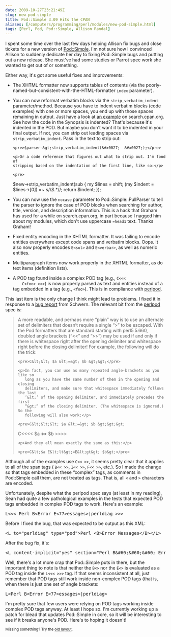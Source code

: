 ```yaml
--- 
date: 2009-10-27T23:21:49Z
slug: new-pod-simple
title: Pod::Simple 3.09 Hits the CPAN
aliases: [/computers/programming/perl/modules/new-pod-simple.html]
tags: [Perl, Pod, Pod::Simple, Allison Randal]
---
```


<p>I spent some time over the last few days helping Allison fix bugs and close
tickets for a new version of
<a href="http://search.cpan.org/perldoc?Pod::Simple" title="Pod::Simple on CPAN">Pod::Simple</a>. I'm not sure how I convinced Allison to suddenly
dedicate her day to fixing Pod::Simple bugs and putting out a new release. She
must've had some studies or Parrot spec work she wanted to get out of or
something.</p>

<p>Either way, it's got some useful fixes and improvements:</p>

<ul>
  <li><p>The XHTML formatter now supports tables of contents (via the
  poorly-named-but-consistent-with-the-HTML-formatter <code>index</code>
  parameter).</p></li>

  <li>
    <p>You can now reformat verbatim blocks via the
    <code>strip_verbatim_indent</code> parameter/method. Because you have to
    indent verbatim blocks (code examples) with one or more spaces, you end up
    with those spaces remaining in output. Just have a look at
    <a href="http://search.cpan.org/perldoc?DBIx::Connector" title="DBix::Connector">an example</a> on search.cpan.org. See how the
    code in the Synopsis is indented? That's because it's indented in the POD.
    But maybe you don't want it to be indented in your final output. If not, you can 
    strip out leading spaces via <code>strip_verbatim_indent</code>. Pass in
    the text to strip out:</p>

    <pre>$parser-&gt;strip_verbatim_indent(&#x0027;  &#x0027;);</pre>

    <p>Or a code reference that figures out what to strip out. I'm fond of
    stripping based on the indentation of the first line, like so:</p>

    <pre>
$new-&gt;strip_verbatim_indent(sub {
      my $lines = shift;
      (my $indent = $lines-&gt;[0]) =~ s/\S.*//;
      return $indent;
  });
</pre>
  </li>

  <li><p>You can now use the <code>nocase</code> parameter to
      Pod::Simple::PullParser to tell the parser to ignore the case of POD
      blocks when searching for author, title, version, and description
      information. This is a hack that Graham has used for a while on
      search.cpan.org, in part because I nagged him about my modules, which
      don't use uppercase <code>=head1</code> text. Thanks Graham!</p></li>

  <li><p>Fixed entity encoding in the XHTML formatter. It was failing to
      encode entities everywhere except code spans and verbatim blocks. Oops.
      It also now properly encodes <code>E&lt;sol&gt;</code> and
      <code>E&lt;verbar&gt;</code>, as well as numeric entities.</p></li>

  <li><p>Multiparagraph items now work properly in the XHTML formatter, as do
      text items (definition lists).</p></li>

  <li><p>A POD tag found inside a complex POD tag (e.g., <code>C&lt;&lt;&lt;
	C&lt;foo&gt; &gt;&gt;&gt;</code>) is now properly parsed as text and
	entities instead of a tag embedded in a tag (e.g.,
        <code>&lt;foo&gt;</code>). This is in compliance
        with <a href="http://search.cpan.org/perldoc?perlpod">perlpod</a>.</p></li>
</ul>

<p>This last item is the only change I think might lead to problems. I fixed
it in response to
a <a href="https://rt.cpan.org/Public/Bug/Display.html?id=12239" title="C&lt;&lt;&lt; C&lt;&lt;foo&gt;&gt; &gt;&gt;&gt; not rendered
properly.">bug report</a> from Schwern. The relevant bit from
the <a href="http://search.cpan.org/perldoc?perlpod">perlpod</a> spec is:</p>

<blockquote>
    <p>A more readable, and perhaps more “plain” way is to use an alternate
       set of delimiters that doesn’t require a single “&gt;” to be escaped.
       With the Pod formatters that are standard starting with perl5.5.660,
       doubled angle brackets (“&lt;&lt;” and “&gt;&gt;”) may be used if and
       only if there is whitespace right after the opening delimiter and
       whitespace right before the closing delimiter! For example, the
       following will do the trick:</p>

    <pre>C&lt;&lt; $a &lt;=&gt; $b &gt;&gt;</pre>

    <p>In fact, you can use as many repeated angle‐brackets as you like so
       long as you have the same number of them in the opening and closing
       delimiters, and make sure that whitespace immediately follows the last
       ’&lt;’ of the opening delimiter, and immediately precedes the first
       “&gt;” of the closing delimiter. (The whitespace is ignored.) So the
       following will also work:</p>

    <pre>C&lt;&lt;&lt; $a &lt;=&gt; $b &gt;&gt;&gt;
C&lt;&lt;&lt;&lt;  $a &lt;=&gt; $b     &gt;&gt;&gt;&gt;</pre>

    <p>And they all mean exactly the same as this:</p>

    <pre>C&lt;$a E&lt;lt&gt;=E&lt;gt&gt; $b&gt;</pre>
</blockquote>

<p>Although all of the examples use <code>C&lt;&lt; &gt;&gt;</code>, it seems
pretty clear that it applies to all of the span tags (
<code>B&lt;&lt; &gt;&gt;</code>, <code>I&lt;&lt; &gt;&gt;</code>,
<code>F&lt;&lt; &gt;&gt;</code>, etc.). So I made the change so that tags
embedded in these “complex” tags, as comments in Pod::Simple call them, are
not treated as tags. That is, all <code>&lt;</code> and <code>&gt;</code>
characters are encoded.</p>

<p>Unfortunately, despite what the perlpod spec says (at least in my reading),
Sean had quite a few pathological examples in the tests that expected POD tags
embedded in complex POD tags to work. Here's an example:</p>

<pre>L&lt;&lt;&lt; Perl B&lt;Error E&lt;77&gt;essages&gt;|perldiag &gt;&gt;&gt;</pre>

<p>Before I fixed the bug, that was expected to be output as this XML:</p>

<pre>&lt;L to=&quot;perldiag&quot; type=&quot;pod&quot;&gt;Perl &lt;B&gt;Error Messages&lt;/B&gt;&lt;/L&gt;</pre>

<p>After the bug fix, it's:</p>

<pre>&lt;L content-implicit=&quot;yes&quot; section=&quot;Perl B&amp;#60;&amp;#60;&amp;#60; Error E&amp;#60;77&amp;#62;essages&quot; type=&quot;pod&quot;&gt;&amp;#34;Perl B&amp;#60;&amp;#60;&amp;#60; Error E&amp;#60;77&amp;#62;essages&amp;#34;&lt;/L&gt;</pre>

<p>Well, there's a lot more crap that Pod::Simple puts in there, but the
important thing to note is that neither the <code>B&lt;&gt;</code> nor
the <code>E&lt;&gt;</code> is evaluated as a POD tag inside
the <code>L&lt;&lt;&lt; &gt;&gt;&gt;</code> tag. If that seems inconsistent at
all, just remember that POD tags still work inside non-complex POD tags (that
is, when there is just one set of angle brackets:</p>

<pre>L&lt;Perl B&lt;Error E&lt;77&gt;essages&gt;|perldiag&gt;</pre>

<p>I'm pretty sure that few users were relying on POD tags working inside
complex POD tags anyway. At least I hope so. I'm currently working up a patch
for blead that updates Pod::Simple in core, so it will be interesting to see
if it breaks anyone's POD. Here's to hoping it doesn't!</p>

<p class="past"><small>Missing something? Try the <a rel="nofollow" href="http://past.justatheory.com/computers/programming/perl/modules/new-pod-simple.html">old layout</a>.</small></p>


